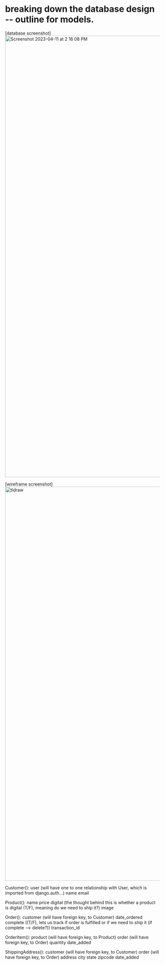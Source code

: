 # breaking down the database design -- outline for models.

[database screenshot]<img width="1436" alt="Screenshot 2023-04-11 at 2 16 08 PM" src="https://user-images.githubusercontent.com/106884081/231273089-16bb189f-7e68-4ed8-878c-429febf0c96e.png">

[wireframe screenshot]<img width="1282" alt="tldraw" src="https://user-images.githubusercontent.com/106884081/231278116-de06f32f-b067-49b9-a70d-039a6d2fe529.png">

Customer():
    user (will have one to one relationship with User, which is imported from django.auth...)
    name 
    email 

Product():
    name
    price
    digital (the thought behind this is whether a product is digital (T/F), meaning do we need to ship it?)
    image

Order():
    customer (will have foreign key, to Customer)
    date_ordered
    complete ((T/F), lets us track if order is fulfilled or if we need to ship it (if complete --> delete?))
    transaction_id

OrderItem():
    product (will have foreign key, to Product)
    order (will have foreign key, to Order)
    quantity
    date_added

ShippingAddress():
    customer (will have foreign key, to Customer)
    order (will have foreign key, to Order)
    address 
    city 
    state 
    zipcode 
    date_added 

